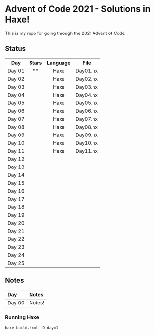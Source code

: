 # Advent of Code 2021 - Solutions in Haxe!

This is my repo for going through the 2021 Advent of Code.

## Status

| Day           | Stars   | Language | File            |
|:-------------:|:-------:|:--------:|:---------------:|
| Day 01        | **      | Haxe     | Day01.hx     |
| Day 02        |       | Haxe     | Day02.hx     |
| Day 03        |       | Haxe     | Day03.hx     |
| Day 04        |       | Haxe     | Day04.hx     |
| Day 05        |       | Haxe     | Day05.hx     |
| Day 06        |       | Haxe     | Day06.hx     |
| Day 07        |       | Haxe     | Day07.hx     |
| Day 08        |       | Haxe     | Day08.hx     |
| Day 09        |       | Haxe     | Day09.hx     |
| Day 10        |       | Haxe     | Day10.hx     |
| Day 11        |       | Haxe     | Day11.hx     |
| Day 12        |  |||
| Day 13        |  |||
| Day 14        |  |||
| Day 15        |  |||
| Day 16        |  |||
| Day 17        |  |||
| Day 18        |  |||
| Day 19        |  |||
| Day 20        |  |||
| Day 21        |  |||
| Day 22        |  |||
| Day 23        |  |||
| Day 24        |  |||
| Day 25        |  |||

## Notes

| Day           | Notes   |
|:------------- |:------- |
| Day 00        | Notes!  |


### Running Haxe  
`haxe build.hxml -D day=1`
